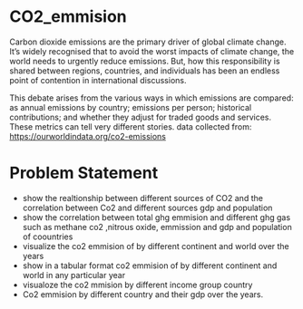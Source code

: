 # CO2_emmision
Carbon dioxide emissions are the primary driver of global climate change. It’s widely recognised that to avoid the worst impacts of climate change, the world needs to urgently reduce emissions. But, how this responsibility is shared between regions, countries, and individuals has been an endless point of contention in international discussions.

This debate arises from the various ways in which emissions are compared: as annual emissions by country; emissions per person; historical contributions; and whether they adjust for traded goods and services. These metrics can tell very different stories.
data collected from: https://ourworldindata.org/co2-emissions

# Problem Statement

- show the realtionship between different sources of CO2 and the correlation between Co2 and different sources gdp and population
- show the correlation between total ghg emmision and different ghg gas such as methane co2 ,nitrous oxide, emmission and gdp and population of coountries
- visualize the co2 emmision of by different continent and world over the years
- show in a tabular format co2 emmision of by different continent and world in any particular year
- visualoze the co2 mmision by different income group country
- Co2 emmision by different country and their gdp over the years.
